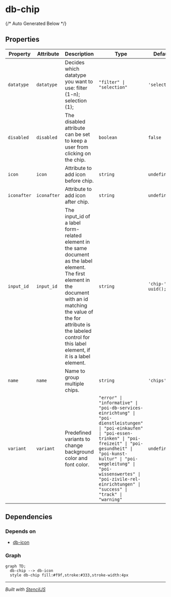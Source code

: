 # db-chip



{/* Auto Generated Below */}


## Properties

| Property    | Attribute   | Description                                                                                                                                                                                                                                           | Type                                                                                                                                                                                                                                                                                                           | Default                         |
| ----------- | ----------- | ----------------------------------------------------------------------------------------------------------------------------------------------------------------------------------------------------------------------------------------------------- | -------------------------------------------------------------------------------------------------------------------------------------------------------------------------------------------------------------------------------------------------------------------------------------------------------------- | ------------------------------- |
| `datatype`  | `datatype`  | Decides which datatype you want to use: filter (1-n); selection (1);                                                                                                                                                                                  | `"filter" \| "selection"`                                                                                                                                                                                                                                                                                      | `'selection'`                   |
| `disabled`  | `disabled`  | The disabled attribute can be set to keep a user from clicking on the chip.                                                                                                                                                                           | `boolean`                                                                                                                                                                                                                                                                                                      | `false`                         |
| `icon`      | `icon`      | Attribute to add icon before chip.                                                                                                                                                                                                                    | `string`                                                                                                                                                                                                                                                                                                       | `undefined`                     |
| `iconafter` | `iconafter` | Attribute to add icon after chip.                                                                                                                                                                                                                     | `string`                                                                                                                                                                                                                                                                                                       | `undefined`                     |
| `input_id`  | `input_id`  | The input_id of a label form-related element in the same document as the label element. The first element in the document with an id matching the value of the for attribute is the labeled control for this label element, if it is a label element. | `string`                                                                                                                                                                                                                                                                                                       | `'chip-' + uuid();()` |
| `name`      | `name`      | Name to group multiple chips.                                                                                                                                                                                                                         | `string`                                                                                                                                                                                                                                                                                                       | `'chips'`                       |
| `variant`   | `variant`   | Predefined variants to change background color and font color.                                                                                                                                                                                        | `"error" \| "informative" \| "poi-db-services-einrichtung" \| "poi-dienstleistungen" \| "poi-einkaufen" \| "poi-essen-trinken" \| "poi-freizeit" \| "poi-gesundheit" \| "poi-kunst-kultur" \| "poi-wegeleitung" \| "poi-wissenswertes" \| "poi-zivile-rel-einrichtungen" \| "success" \| "track" \| "warning"` | `undefined`                     |


## Dependencies

### Depends on

- [db-icon](../db-icon)

### Graph
```mermaid
graph TD;
  db-chip --> db-icon
  style db-chip fill:#f9f,stroke:#333,stroke-width:4px
```

----------------------------------------------

*Built with [StencilJS](https://stenciljs.com/)*

